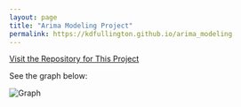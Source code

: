 ```yaml
---
layout: page
title: "Arima Modeling Project"
permalink: https://kdfullington.github.io/arima_modeling
---
```


[Visit the Repository for This Project](https://github.com/kdfullington/kdfullington-portfolio/tree/main/arima_model_retail_sales)

See the graph below:

![Graph]({{site.BASE_PATH}}/images/arima_sales_graph.jpeg "Graph 1")